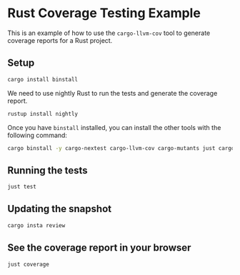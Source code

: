 # Rust Coverage Testing Example

This is an example of how to use the `cargo-llvm-cov` tool to generate coverage reports for a Rust project.

## Setup

```bash
cargo install binstall
```

We need to use nightly Rust to run the tests and generate the coverage report.

```bash
rustup install nightly
```

Once you have `binstall` installed, you can install the other tools with the following command:

```bash
cargo binstall -y cargo-nextest cargo-llvm-cov cargo-mutants just cargo-insta
```

## Running the tests

```bash
just test
```

## Updating the snapshot

```bash
cargo insta review
```

## See the coverage report in your browser

```bash
just coverage
```
